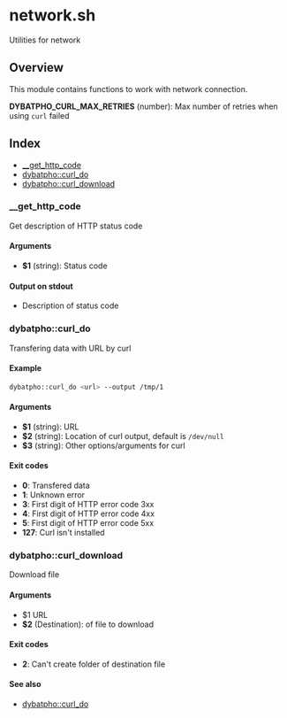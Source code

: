 # network.sh

Utilities for network

## Overview

This module contains functions to work with network connection.

**DYBATPHO_CURL_MAX_RETRIES** (number): Max number of retries when using `curl` failed

## Index

* [__get_http_code](#gethttpcode)
* [dybatpho::curl_do](#dybatphocurldo)
* [dybatpho::curl_download](#dybatphocurldownload)

### __get_http_code

Get description of HTTP status code

#### Arguments

* **$1** (string): Status code

#### Output on stdout

* Description of status code

### dybatpho::curl_do

Transfering data with URL by curl

#### Example

```bash
dybatpho::curl_do <url> --output /tmp/1
```

#### Arguments

* **$1** (string): URL
* **$2** (string): Location of curl output, default is `/dev/null`
* **$3** (string): Other options/arguments for curl

#### Exit codes

* **0**: Transfered data
* **1**: Unknown error
* **3**: First digit of HTTP error code 3xx
* **4**: First digit of HTTP error code 4xx
* **5**: First digit of HTTP error code 5xx
* **127**: Curl isn't installed

### dybatpho::curl_download

Download file

#### Arguments

* $1 URL
* **$2** (Destination): of file to download

#### Exit codes

* **2**: Can't create folder of destination file

#### See also

* [dybatpho::curl_do](#dybatphocurldo)

